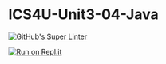 # ICS4U-Unit3-04-Java

[![GitHub's Super Linter](https://github.com/jaeyoon-lee2/ICS4U-Unit3-04-Java/workflows/GitHub's%20Super%20Linter/badge.svg)](https://github.com/jaeyoon-lee2/ICS4U-Unit3-04-Java/actions)

[![Run on Repl.it](https://repl.it/badge/github/jaeyoon-lee2/ICS4U-Unit3-04-Java)](https://repl.it/github/jaeyoon-lee2/ICS4U-Unit3-04-Java)
